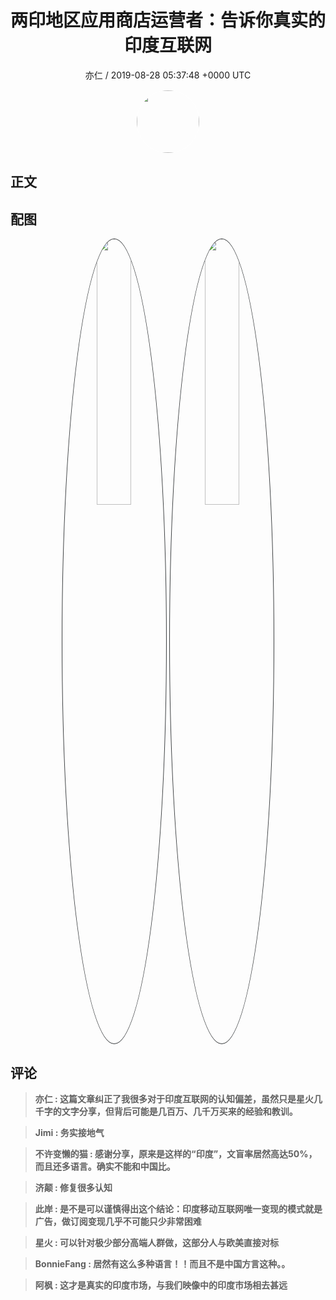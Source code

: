 <h1 align="center">两印地区应用商店运营者：告诉你真实的印度互联网</h1>
<p align="center">
    <a>亦仁 / 2019-08-28 05:37:48 &#43;0000 UTC</a>
</p>

<div align="center">
    <img src="https://images.zsxq.com/Fn3NQqCN8nuGF86yZPXSbEsl0mb3?e=1590940799&amp;token=kIxbL07-8jAj8w1n4s9zv64FuZZNEATmlU_Vm6zD:pfbNc8W3hS0oYG_hyXXh_rHMHuc=" width="100" height="100" style="border:1px solid;border-radius:50%; color:#ffffff"/>
</div>

## 正文

<div>

</div>

## 配图
<div class="image" align="center">

<img src="https://images.zsxq.com/Flfb3T2gNonnz3jjTbk2jtRMzxEk?e=1590940799&amp;token=kIxbL07-8jAj8w1n4s9zv64FuZZNEATmlU_Vm6zD:cl8FjAkHTCf4mmSEXyn5x_0Z4iY=" width="33%" height="33%" style="border:1px solid;border-radius:50%; color:#3c3f41"/>

<img src="https://images.zsxq.com/FldqHawTMMbCxILbIOwzK1nBXDnl?e=1590940799&amp;token=kIxbL07-8jAj8w1n4s9zv64FuZZNEATmlU_Vm6zD:S1heHP7LJvSGDNoPI5kUT1KGqv0=" width="33%" height="33%" style="border:1px solid;border-radius:50%; color:#3c3f41"/>

</div>

## 评论

<div align="left">
<div>

<blockquote >
<span> <strong>亦仁 : 这篇文章纠正了我很多对于印度互联网的认知偏差，虽然只是星火几千字的文字分享，但背后可能是几百万、几千万买来的经验和教训。 </strong></span>
</blockquote>

<blockquote >
<span> <strong>Jimi : 务实接地气 </strong></span>
</blockquote>

<blockquote >
<span> <strong>不许变懒的猫 : 感谢分享，原来是这样的“印度”，文盲率居然高达50%，而且还多语言。确实不能和中国比。 </strong></span>
</blockquote>

<blockquote >
<span> <strong>济颠 : 修复很多认知 </strong></span>
</blockquote>

<blockquote >
<span> <strong>此岸 : 是不是可以谨慎得出这个结论：印度移动互联网唯一变现的模式就是广告，做订阅变现几乎不可能只少非常困难 </strong></span>
</blockquote>

<blockquote >
<span> <strong>星火 : 可以针对极少部分高端人群做，这部分人与欧美直接对标 </strong></span>
</blockquote>

<blockquote >
<span> <strong>BonnieFang : 居然有这么多种语言！！而且不是中国方言这种。。 </strong></span>
</blockquote>

<blockquote >
<span> <strong>阿枫 : 这才是真实的印度市场，与我们映像中的印度市场相去甚远 </strong></span>
</blockquote>

</div>
</div>